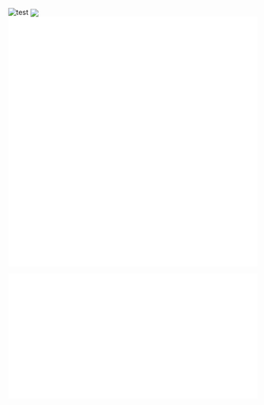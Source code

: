 ![test](https://user-images.githubusercontent.com/21148384/210899860-15b54654-5143-4191-9f0f-c25ef11a319b.svg)
<img valign="middle" src="https://user-images.githubusercontent.com/21148384/210899860-15b54654-5143-4191-9f0f-c25ef11a319b.svg">
<img valign="middle" src="https://raw.githubusercontent.com/D3VL-Jack/md-test/main/resizing.svg">
<img valign="middle" src="https://raw.githubusercontent.com/D3VL-Jack/md-test/main/iframe.svg">


<a href="#self" id="self">
    <img src="https://raw.githubusercontent.com/D3VL-Jack/md-test/main/resizing.svg" ismap>
</a>